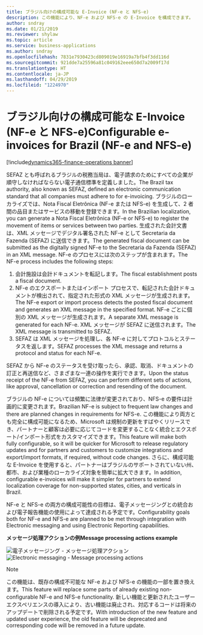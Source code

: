 ```yaml
---
title: ブラジル向けの構成可能な E-Invoice (NF-e と NFS-e)
description: この機能により、NF-e および NFS-e の E-Invoice を構成できます。
author: sndray
ms.date: 01/21/2019
ms.reviewer: shylaw
ms.topic: article
ms.service: business-applications
ms.author: sndray
ms.openlocfilehash: 7831e7930423cd809019e16919a7bfb4f3dd116d
ms.sourcegitcommit: 921dde7a25596a81c049162eee650d7a2009f17d
ms.translationtype: HT
ms.contentlocale: ja-JP
ms.lasthandoff: 04/29/2019
ms.locfileid: "1224970"
---
```

#  <a name="configurable-e-invoices-for-brazil-nf-e-and-nfs-e"></a><span data-ttu-id="fb22c-103">ブラジル向けの構成可能な E-Invoice (NF-e と NFS-e)</span><span class="sxs-lookup"><span data-stu-id="fb22c-103">Configurable e-invoices for Brazil (NF-e and NFS-e)</span></span> 
[!include[dynamics365-finance-operations banner](../includes/dynamics365-finance-operations.md)]


<span data-ttu-id="fb22c-104">SEFAZ とも呼ばれるブラジルの税務当局は、電子請求のためにすべての企業が順守しなければならない電子通信標準を定義しました。</span><span class="sxs-lookup"><span data-stu-id="fb22c-104">The Brazil tax authority, also known as SEFAZ, defined an electronic communication standard that all companies must adhere to for e-invoicing.</span></span> <span data-ttu-id="fb22c-105">ブラジルのローカライズでは、Nota Fiscal Eletrônica (NF-e または NFS-e) を生成して、2 者間の品目またはサービスの移動を登録できます。</span><span class="sxs-lookup"><span data-stu-id="fb22c-105">In the Brazilian localization, you can generate a Nota Fiscal Eletrônica (NF-e or NFS-e) to register the movement of items or services between two parties.</span></span> <span data-ttu-id="fb22c-106">生成された会計文書は、XML メッセージでデジタル署名された NF-e として Secretaria da Fazenda (SEFAZ) に送信できます。</span><span class="sxs-lookup"><span data-stu-id="fb22c-106">The generated fiscal document can be submitted as the digitally signed NF-e to the Secretaria da Fazenda (SEFAZ) in an XML message.</span></span> <span data-ttu-id="fb22c-107">NF-e のプロセスには次のステップが含まれます。</span><span class="sxs-lookup"><span data-stu-id="fb22c-107">The NF-e process includes the following steps:</span></span>

1. <span data-ttu-id="fb22c-108">会計施設は会計ドキュメントを転記します。</span><span class="sxs-lookup"><span data-stu-id="fb22c-108">The fiscal establishment posts a fiscal document.</span></span>
2. <span data-ttu-id="fb22c-109">NF-e のエクスポートまたはインポート プロセスで、転記された会計ドキュメントが検出されて、指定された形式の XML メッセージが生成されます。</span><span class="sxs-lookup"><span data-stu-id="fb22c-109">The NF-e export or import process detects the posted fiscal document and generates an XML message in the specified format.</span></span> <span data-ttu-id="fb22c-110">NF-e ごとに個別の XML メッセージが生成されます。</span><span class="sxs-lookup"><span data-stu-id="fb22c-110">A separate XML message is generated for each NF-e.</span></span> <span data-ttu-id="fb22c-111">XML メッセージが SEFAZ に送信されます。</span><span class="sxs-lookup"><span data-stu-id="fb22c-111">The XML message is transmitted to SEFAZ.</span></span>
3. <span data-ttu-id="fb22c-112">SEFAZ は XML メッセージを処理し、各 NF-e に対してプロトコルとステータスを返します。</span><span class="sxs-lookup"><span data-stu-id="fb22c-112">SEFAZ processes the XML message and returns a protocol and status for each NF-e.</span></span>

<span data-ttu-id="fb22c-113">SEFAZ から NF-e のステータスを受け取ったら、承認、取消、ドキュメントの訂正と再送信など、さまざまな一連の操作を実行できます。</span><span class="sxs-lookup"><span data-stu-id="fb22c-113">Upon the status receipt of the NF-e from SEFAZ, you can perform different sets of actions, like approval, cancellation or correction and resending of the document.</span></span>

<span data-ttu-id="fb22c-114">ブラジルの NF-e については頻繁に法律が変更されており、NFS-e の要件は計画的に変更されます。</span><span class="sxs-lookup"><span data-stu-id="fb22c-114">Brazilian NF-e is subject to frequent law changes and there are planned changes in requirements for NFS-e.</span></span> <span data-ttu-id="fb22c-115">この機能により両方とも完全に構成可能になるため、Microsoft は規制の更新をすばやくリリースでき、パートナーと顧客は必要に応じてコードを変更することなく統合とエクスポート/インポート形式をカスタマイズできます。</span><span class="sxs-lookup"><span data-stu-id="fb22c-115">This feature will make both fully configurable, so it will be quicker for Microsoft to release regulatory updates and for partners and customers to customize integrations and export/import formats, if required, without code changes.</span></span> <span data-ttu-id="fb22c-116">さらに、構成可能な E-Invoice を使用すると、パートナーはブラジルのサポートされていない州、都市、および業種のローカライズ対象を簡単に拡大できます。</span><span class="sxs-lookup"><span data-stu-id="fb22c-116">In addition, configurable e-invoices will make it simpler for partners to extend localization coverage for non-supported states, cities, and verticals in Brazil.</span></span>

<span data-ttu-id="fb22c-117">NF-e と NFS-e の両方の構成可能性の目標は、電子メッセージングとの統合および電子報告機能の使用によって達成される予定です。</span><span class="sxs-lookup"><span data-stu-id="fb22c-117">Configurability goals both for NF-e and NFS-e are planned to be met through integration with Electronic messaging and using Electronic Reporting capabilities.</span></span> 

<span data-ttu-id="fb22c-118">**メッセージ処理アクションの例**</span><span class="sxs-lookup"><span data-stu-id="fb22c-118">**Message processing actions example**</span></span>

<span data-ttu-id="fb22c-119">![電子メッセージング - メッセージ処理アクション](media/Configurable_EM_1.png "電子メッセージング - メッセージ処理アクション")</span><span class="sxs-lookup"><span data-stu-id="fb22c-119">![Electronic messaging - Message processing actions](media/Configurable_EM_1.png "Electronic messaging - Message processing actions")</span></span>

> [!NOTE]
> <span data-ttu-id="fb22c-120">この機能は、既存の構成不可能な NF-e および NFS-e の機能の一部を置き換えます。</span><span class="sxs-lookup"><span data-stu-id="fb22c-120">This feature will replace some parts of already existing non-configurable NF-e and NFS-e functionality.</span></span> <span data-ttu-id="fb22c-121">新しい機能と更新されたユーザー エクスペリエンスの導入により、古い機能は廃止され、対応するコードは将来のアップデートで削除される予定です。</span><span class="sxs-lookup"><span data-stu-id="fb22c-121">With introduction of the new feature and updated user experience, the old feature will be deprecated and corresponding code will be removed in a future update.</span></span>
